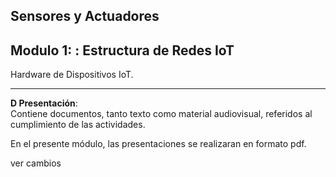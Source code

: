 
## Sensores y Actuadores
## Modulo 1: : Estructura de Redes IoT


Hardware de Dispositivos IoT.

---

**D Presentación**:   
 Contiene documentos, tanto texto como material audiovisual, referidos al cumplimiento de las actividades.

En el presente módulo, las presentaciones se realizaran en formato pdf.

ver cambios
